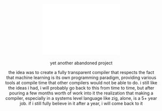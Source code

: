 <div align="center">

<picture>
  <source media="(prefers-color-scheme: light)" srcset="/ryu!.png" />
  <img alt="tiny corp logo" src="/ryu!.png" width="50%" height="50%" />
</picture>

yet another abandoned project

the idea was to create a fully transparent compiler that respects the fact that machine learning is its own programming paradigm, providing various tools at compile time that other compilers would not be able to do. i still like the ideas i had, i will probably go back to this from time to time, but after pouring a few months worth of work into it the realization that making a compiler, especially in a systems level language like zig, alone, is a 5+ year job. if i still fully believe in it after a year, i will come back to it
